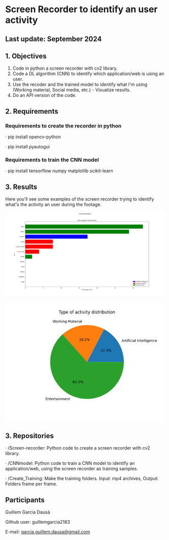 # Screen Recorder to identify an user activity 
## Last update: September 2024

## 1. Objectives
1. Code in python a screen recorder with cv2 library.
2. Code a DL algorithm (CNN) to identify which application/web is using an user.
3. Use the recoder and the trained model to identify what I'm using (Working material, Social media, etc.) - Visualize results.
4. Do an API version of the code.

## 2. Requirements
### Requirements to create the recorder in python 
· pip install opencv-python

· pip install pyautogui

### Requirements to train the CNN model
· pip install tensorflow numpy matplotlib scikit-learn

## 3. Results
Here you'll see some examples of the screen recorder trying to identify what's the activity an user during the footage.

![Bar chart of identified classes](./images/1.png)

![Pie chart of type of activity](./images/2.png)

## 3. Repositories 
· /Screen-recorder: Python code to create a screen recorder with cv2 library.

· /CNNmodel: Python code to train a CNN model to identify an application/web, using the screen recorder as training samples.

· /Create_Training: Make the training folders. Input: mp4 archives, Output: Folders frame per frame. 


## Participants
Guillem Garcia Dausà 

Github user: guillemgarcia2183

E-mail: garcia.guillem.dausa@gmail.com

